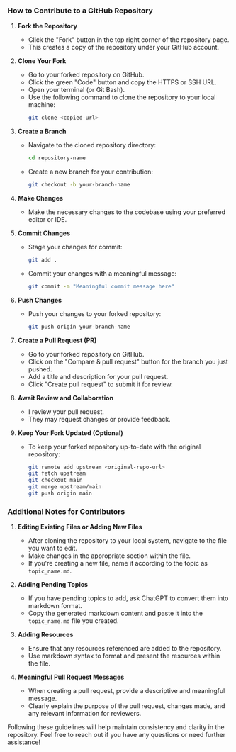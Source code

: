 ### How to Contribute to a GitHub Repository

1. **Fork the Repository**

   - Click the "Fork" button in the top right corner of the repository page.
   - This creates a copy of the repository under your GitHub account.

2. **Clone Your Fork**

   - Go to your forked repository on GitHub.
   - Click the green "Code" button and copy the HTTPS or SSH URL.
   - Open your terminal (or Git Bash).
   - Use the following command to clone the repository to your local machine:
     ```bash
     git clone <copied-url>
     ```

3. **Create a Branch**

   - Navigate to the cloned repository directory:
     ```bash
     cd repository-name
     ```
   - Create a new branch for your contribution:
     ```bash
     git checkout -b your-branch-name
     ```

4. **Make Changes**

   - Make the necessary changes to the codebase using your preferred editor or IDE.

5. **Commit Changes**

   - Stage your changes for commit:
     ```bash
     git add .
     ```
   - Commit your changes with a meaningful message:
     ```bash
     git commit -m "Meaningful commit message here"
     ```

6. **Push Changes**

   - Push your changes to your forked repository:
     ```bash
     git push origin your-branch-name
     ```

7. **Create a Pull Request (PR)**

   - Go to your forked repository on GitHub.
   - Click on the "Compare & pull request" button for the branch you just pushed.
   - Add a title and description for your pull request.
   - Click "Create pull request" to submit it for review.

8. **Await Review and Collaboration**
   - I review your pull request.
   - They may request changes or provide feedback.
9. **Keep Your Fork Updated (Optional)**
   - To keep your forked repository up-to-date with the original repository:
     ```bash
     git remote add upstream <original-repo-url>
     git fetch upstream
     git checkout main
     git merge upstream/main
     git push origin main
     ```

### Additional Notes for Contributors

1. **Editing Existing Files or Adding New Files**

   - After cloning the repository to your local system, navigate to the file you want to edit.
   - Make changes in the appropriate section within the file.
   - If you're creating a new file, name it according to the topic as `topic_name.md`.

2. **Adding Pending Topics**

   - If you have pending topics to add, ask ChatGPT to convert them into markdown format.
   - Copy the generated markdown content and paste it into the `topic_name.md` file you created.

3. **Adding Resources**

   - Ensure that any resources referenced are added to the repository.
   - Use markdown syntax to format and present the resources within the file.

4. **Meaningful Pull Request Messages**
   - When creating a pull request, provide a descriptive and meaningful message.
   - Clearly explain the purpose of the pull request, changes made, and any relevant information for reviewers.

Following these guidelines will help maintain consistency and clarity in the repository. Feel free to reach out if you have any questions or need further assistance!
